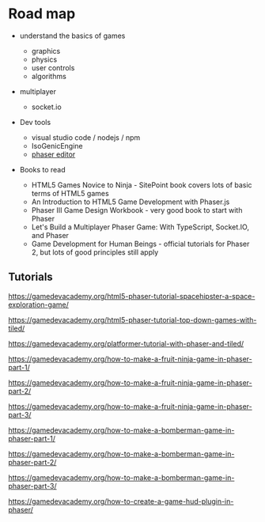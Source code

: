 # Road map

- understand the basics of games

  - graphics
  - physics
  - user controls
  - algorithms

- multiplayer

  - socket.io

- Dev tools

  - visual studio code / nodejs / npm
  - IsoGenicEngine
  - [phaser editor](https://phasereditor2d.com/)

- Books to read
  - HTML5 Games Novice to Ninja - SitePoint book covers lots of basic terms of HTML5 games
  - An Introduction to HTML5 Game Development with Phaser.js
  - Phaser III Game Design Workbook - very good book to start with Phaser
  - Let's Build a Multiplayer Phaser Game: With TypeScript, Socket.IO, and Phaser
  - Game Development for Human Beings - official tutorials for Phaser 2, but lots of good principles still apply

## Tutorials

<https://gamedevacademy.org/html5-phaser-tutorial-spacehipster-a-space-exploration-game/>

<https://gamedevacademy.org/html5-phaser-tutorial-top-down-games-with-tiled/>

<https://gamedevacademy.org/platformer-tutorial-with-phaser-and-tiled/>

<https://gamedevacademy.org/how-to-make-a-fruit-ninja-game-in-phaser-part-1/>

<https://gamedevacademy.org/how-to-make-a-fruit-ninja-game-in-phaser-part-2/>

<https://gamedevacademy.org/how-to-make-a-fruit-ninja-game-in-phaser-part-3/>

<https://gamedevacademy.org/how-to-make-a-bomberman-game-in-phaser-part-1/>

<https://gamedevacademy.org/how-to-make-a-bomberman-game-in-phaser-part-2/>

<https://gamedevacademy.org/how-to-make-a-bomberman-game-in-phaser-part-3/>

<https://gamedevacademy.org/how-to-create-a-game-hud-plugin-in-phaser/>

